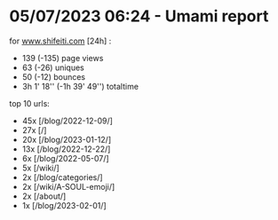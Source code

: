 # 05/07/2023 06:24 - Umami report
for www.shifeiti.com [24h] :

 - 139 (-135) page views
 - 63 (-26) uniques
 - 50 (-12) bounces
 - 3h 1' 18'' (-1h 39' 49'') totaltime


top 10 urls:
 - 45x [/blog/2022-12-09/]
 - 27x [/]
 - 20x [/blog/2023-01-12/]
 - 13x [/blog/2022-12-22/]
 - 6x [/blog/2022-05-07/]
 - 5x [/wiki/]
 - 2x [/blog/categories/]
 - 2x [/wiki/A-SOUL-emoji/]
 - 2x [/about/]
 - 1x [/blog/2023-02-01/]


